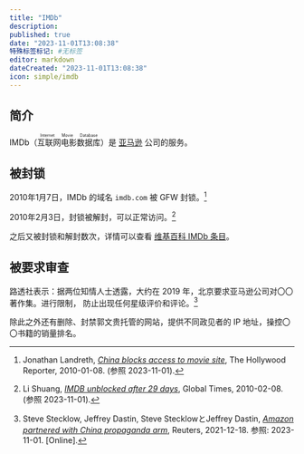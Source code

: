 ```yaml
---
title: "IMDb"
description:
published: true
date: "2023-11-01T13:08:38"
特殊标签标记: #无标签
editor: markdown
dateCreated: "2023-11-01T13:08:38"
icon: simple/imdb
---
```


## 简介

IMDb（<ruby>互联网电影数据库<rp>(</rp><rt>Internet Movie Database</rt><rp>)</rp></ruby>）是 [亚马逊](/company/Amazon/index.md) 公司的服务。

## 被封锁

2010年1月7日，IMDb 的域名 `imdb.com` 被 GFW 封锁。[^d451e]

[^d451e]: Jonathan Landreth, _[China blocks access to movie site](https://web.archive.org/web/20100129154651/http://www.hollywoodreporter.com/hr/content_display/technology/news/e3i3a9920d504eb96547cc1febea85d451e)_, The Hollywood Reporter, 2010-01-08. (参照 2023-11-01).

2010年2月3日，封锁被解封，可以正常访问。[^04201]

[^04201]: Li Shuang, _[IMDB unblocked after 29 days](http://archive.today/2013.04.24-145723/http://www.globaltimes.cn/metro-beijing/update/business/2010-02/504201.html)_, Global Times, 2010-02-08. (参照 2023-11-01).

之后又被封锁和解封数次，详情可以查看 [维基百科 IMDb 条目][]。

[维基百科 IMDb 条目]: https://zh.wikipedia.org/w/index.php?title=互联网电影数据库&oldid=78952205#中国大陆访问状况 "https://web.archive.org/web/20231005150817/https://zh.wikipedia.org/zh-cn/互联网电影数据库#中国大陆访问状况"

## 被要求审查

路透社表示：据两位知情人士透露，大约在 2019 年，北京要求亚马逊公司对〇〇著作集。进行限制，
防止出现任何星级评价和评论。[^apwcp]

[^apwcp]: Steve Stecklow, Jeffrey Dastin, Steve StecklowとJeffrey Dastin, _[Amazon partnered with China propaganda arm](https://web.archive.org/web/20231009124132/https://www.reuters.com/world/china/amazon-partnered-with-china-propaganda-arm-win-beijings-favor-document-shows-2021-12-17/)_, Reuters, 2021-12-18. 参照: 2023-11-01. [Online].

除此之外还有删除、封禁郭文贵托管的网站，提供不同政见者的 IP 地址，操控〇〇书籍的销量排名。
